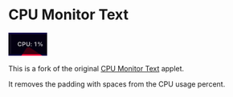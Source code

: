 # CPU Monitor Text

![Sample screenshot](./screenshot.png)

This is a fork of the original [CPU Monitor Text](https://github.com/linuxmint/cinnamon-spices-applets/tree/master/cpu-monitor-text@gnemonix) applet.

It removes the padding with spaces from the CPU usage percent.
